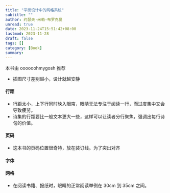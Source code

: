 ```yaml
---
title: "平面设计中的网格系统"
subtitle: ""
author: 约瑟夫·米勒-布罗克曼
unread: true
date: 2023-11-24T15:51:42+08:00
lastmod: 2023-11-28
draft: false
tags: []
category: [Book]
summary: 
---
```


本书由 oooooohmygosh 推荐



- 插图尺寸差别越小，设计就越安静

#### 行距

- 行距太小，上下行同时映入眼帘，眼睛无法专注于阅读一行，而过度集中又会导致疲劳。
- 诗集的行距要比一般文本更大一些，这样可以让读者分行聚焦，强调出每行诗句的价值。

#### 页码

- 这本书的页码位置很奇特，放在装订线。为了突出对齐

#### 字体

#### 网格

- 在阅读书籍、报纸时，眼睛的正常阅读举例在 30cm 到 35cm 之间。